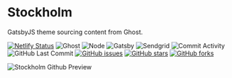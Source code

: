 # Stockholm

GatsbyJS theme sourcing content from Ghost.

[![Netlify Status](https://api.netlify.com/api/v1/badges/efe12261-c4b4-498c-b74a-ba438133c252/deploy-status)](https://app.netlify.com/sites/sleepy-shirley-d61a1e/deploys)
![Ghost](https://img.shields.io/badge/Ghost-^v2.0.0-lightgrey.svg?longCache=true&style=flat-square&logo=ghost&logoColor=white&colorB=656c82&colorA=4c566a)
![Node](https://img.shields.io/badge/NodeJS-v10.15.0-green.svg?longCache=true&style=flat-square&logo=node.js&logoColor=white&colorB=a3be8c&colorA=4c566a)
![Gatsby](https://img.shields.io/badge/Gatsby-v2-yellow.svg?longCache=true&style=flat-square&logo=Gatsby&logoColor=white&colorA=4c566a&colorB=b48ead)
![Sendgrid](https://img.shields.io/badge/Sendgrid-v6.3.0-blue.svg?longCache=true&logo=delicious&longCache=true&style=flat-square&logoColor=white&colorB=5e81ac&colorA=4c566a)
![Commit Activity](https://img.shields.io/github/commit-activity/month/toddbirchard/stockholm?style=flat-square&colorB=ebcb8b&colorA=4c566a&logo=GitHub)
![GitHub Last Commit](https://img.shields.io/github/last-commit/google/skia.svg?style=flat-square&colorA=4c566a&colorB=a3be8c&logo=GitHub)
[![GitHub issues](https://img.shields.io/github/issues/toddbirchard/stockholm.svg?style=flat-square&colorB=ebcb8b&colorA=4c566a&logo=GitHub)](https://github.com/toddbirchard/stockholm/issues)
[![GitHub stars](https://img.shields.io/github/stars/toddbirchard/stockholm.svg?style=flat-square&colorB=ebcb8b&colorA=4c566a&logo=GitHub)](https://github.com/toddbirchard/stockholm/stargazers)
[![GitHub forks](https://img.shields.io/github/forks/toddbirchard/stockholm.svg?style=flat-square&colorA=4c566a&colorB=ebcb8b&logo=GitHub)](https://github.com/toddbirchard/stockholm/network)

![Stockholm Github Preview](https://raw.githubusercontent.com/toddbirchard/stockholm/master/static/images/share.jpg?token=AAU6YMXBIFEVE6Z24AYXEIK6GI4R4)
